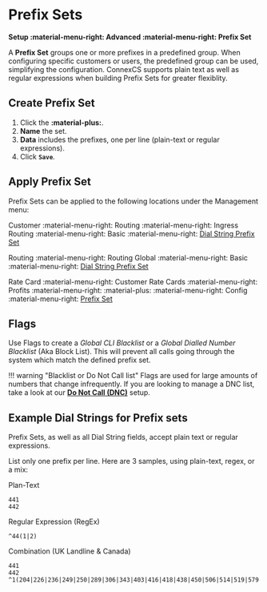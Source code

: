 # Prefix Sets
**Setup :material-menu-right: Advanced :material-menu-right: Prefix Set**

A **Prefix Set** groups one or more prefixes in a predefined group. When configuring specific customers or users, the predefined group can be used, simplifying the configuration. ConnexCS supports plain text as well as regular expressions when building Prefix Sets for greater flexiblity. 

## Create Prefix Set
1. Click the **:material-plus:**.
1. **Name** the set. 
1. **Data** includes the prefixes, one per line (plain-text or regular expressions). 
1. Click **`Save`**. 

## Apply Prefix Set
Prefix Sets can be applied to the following locations under the Management menu:

Customer :material-menu-right: Routing :material-menu-right: Ingress Routing :material-menu-right: Basic :material-menu-right: [Dial String Prefix Set](https://docs.connexcs.com/customer/routing/#basic)

Routing :material-menu-right: Routing Global :material-menu-right: Basic :material-menu-right: [Dial String Prefix Set](https://docs.connexcs.com/global-routing/)

Rate Card :material-menu-right: Customer Rate Cards :material-menu-right: Profits :material-menu-right: :material-plus: :material-menu-right: Config :material-menu-right: [Prefix Set](https://docs.connexcs.com/customer-ratecard/#main-tab)

## Flags
Use Flags to create a *Global CLI Blacklist* or a *Global Dialled Number Blacklist* (Aka Block List). This will prevent all calls going through the system which match the defined prefix set. 

!!! warning "Blacklist or Do Not Call list"
    Flags are used for large amounts of numbers that change infrequently. If you are looking to manage a DNC list, take a look at our [**Do Not Call (DNC)**](https://docs.connexcs.com/dnc/) setup.
    
 
## Example Dial Strings for Prefix sets
Prefix Sets, as well as all Dial String fields, accept plain text or regular expressions. 
 
List only one prefix per line. Here are 3 samples, using plain-text, regex, or a mix:

Plan-Text
```
441
442
```

Regular Expression (RegEx)
```
^44(1|2)
```

Combination (UK Landline & Canada)
```
441
442
^1(204|226|236|249|250|289|306|343|403|416|418|438|450|506|514|519|579|581|587|604|613|647|705|709|778|780|807|819|867|902|905)
```
